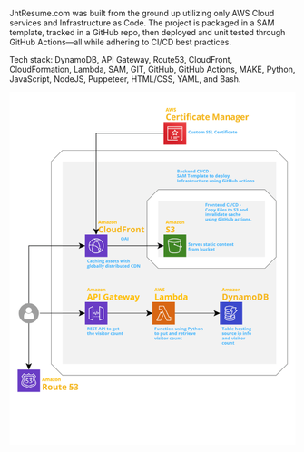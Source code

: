 JhtResume.com was built from the ground up utilizing only AWS Cloud services and Infrastructure as Code. The project is packaged in a SAM template, tracked in a GitHub repo, then deployed and unit tested through GitHub Actions—all while adhering to CI/CD best practices.

Tech stack: DynamoDB, API Gateway, Route53, CloudFront, CloudFormation, Lambda, SAM, GIT, GitHub, GitHub Actions, MAKE, Python, JavaScript, NodeJS, Puppeteer, HTML/CSS, YAML, and Bash.

![diagram](https://github.com/JustinHamiltonTurner/Image-Hosting/blob/master/jhtresume_diagram.png?raw=true)
